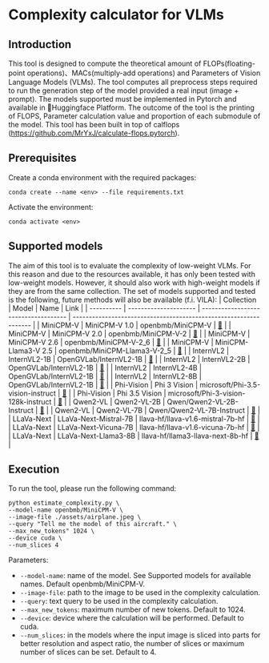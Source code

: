# Complexity calculator for VLMs

## Introduction
This tool is designed to compute the theoretical amount of FLOPs(floating-point operations)、MACs(multiply-add operations) and Parameters of Vision Language Models (VLMs). The tool computes all preprocess steps required to run the generation step of the model provided a real input (image + prompt). The models supported must be implemented in Pytorch and available in 🤗Huggingface Platform. The outcome of the tool is the printing of FLOPS, Parameter calculation value and proportion of each submodule of the model. This tool has been built in top of calflops (https://github.com/MrYxJ/calculate-flops.pytorch).

## Prerequisites
Create a conda environment with the required packages:
```
conda create --name <env> --file requirements.txt
```

Activate the environment:
```
conda activate <env>
```

## Supported models
The aim of this tool is to evaluate the complexity of low-weight VLMs. For this reason and due to the resources available, it has only been tested with low-weight models. However, it should also work with high-weight models if they are from the same collection.
The set of models supported and tested is the following, future methods will also be available (f.i. VILA):
| Collection | Model                 | Name                                 | Link                                                              |
| ---------- | --------------------- | ------------------------------------ | ----------------------------------------------------------------- |
| MiniCPM-V  | MiniCPM-V 1.0         | openbmb/MiniCPM-V                    | [🤗](https://huggingface.co/openbmb/MiniCPM-V)                    |
| MiniCPM-V  | MiniCPM-V 2.0         | openbmb/MiniCPM-V-2                  | [🤗](https://huggingface.co/openbmb/MiniCPM-V-2)                  |
| MiniCPM-V  | MiniCPM-V 2.6         | openbmb/MiniCPM-V-2_6                | [🤗](https://huggingface.co/openbmb/MiniCPM-V-2_6)                |
| MiniCPM-V  | MiniCPM-Llama3-V 2.5  | openbmb/MiniCPM-Llama3-V-2_5         | [🤗](https://huggingface.co/openbmb/MiniCPM-Llama3-V-2_5)         |
| InternVL2  | InternVL2-1B          | OpenGVLab/InternVL2-1B               | [🤗](https://huggingface.co/OpenGVLab/InternVL2-1B)               |
| InternVL2  | InternVL2-2B          | OpenGVLab/InternVL2-1B               | [🤗](https://huggingface.co/OpenGVLab/InternVL2-2B)               |
| InternVL2  | InternVL2-4B          | OpenGVLab/InternVL2-1B               | [🤗](https://huggingface.co/OpenGVLab/InternVL2-4B)               |
| InternVL2  | InternVL2-8B          | OpenGVLab/InternVL2-1B               | [🤗](https://huggingface.co/OpenGVLab/InternVL2-8B)               |
| Phi-Vision | Phi 3 Vision          | microsoft/Phi-3.5-vision-instruct    | [🤗](https://huggingface.co/microsoft/Phi-3.5-vision-instruct)    |
| Phi-Vision | Phi 3.5 Vision        | microsoft/Phi-3-vision-128k-instruct | [🤗](https://huggingface.co/microsoft/Phi-3-vision-128k-instruct) |
| Qwen2-VL   | Qwen2-VL-2B           | Qwen/Qwen2-VL-2B-Instruct            | [🤗](https://huggingface.co/Qwen/Qwen2-VL-2B-Instruct)            |
| Qwen2-VL   | Qwen2-VL-7B           | Qwen/Qwen2-VL-7B-Instruct            | [🤗](https://huggingface.co/Qwen/Qwen2-VL-7B-Instruct)            |
| LLaVa-Next | LLaVa-Next-Mistral-7B | llava-hf/llava-v1.6-mistral-7b-hf    | [🤗](https://huggingface.co/llava-hf/llava-v1.6-mistral-7b-hf)    |
| LLaVa-Next | LLaVa-Next-Vicuna-7B  | llava-hf/llava-v1.6-vicuna-7b-hf     | [🤗](https://huggingface.co/llava-hf/llava-v1.6-vicuna-7b-hf)     |
| LLaVa-Next | LLaVa-Next-Llama3-8B  | llava-hf/llama3-llava-next-8b-hf     | [🤗](https://huggingface.co/llava-hf/llama3-llava-next-8b-hf)     |

## Execution
To run the tool, please run the following command:
```
python estimate_complexity.py \
--model-name openbmb/MiniCPM-V \
--image-file ./assets/airplane.jpeg \
--query "Tell me the model of this aircraft." \
--max_new_tokens" 1024 \
--device cuda \
--num_slices 4
```

Parameters:
* `--model-name`: name of the model. See Supported models for available names. Default openbmb/MiniCPM-V.
* `--image-file`: path to the image to be used in the complexity calculation.
* `--query`: text query to be used in the complexity calculation.
* `--max_new_tokens`: maximum number of new tokens. Default to 1024.
* `--device`: device where the calculation will be performed. Default to cuda.
* `--num_slices`: in the models where the input image is sliced into parts for better resolution and aspect ratio, the number of slices or maximum number of slices can be set. Default to 4.
